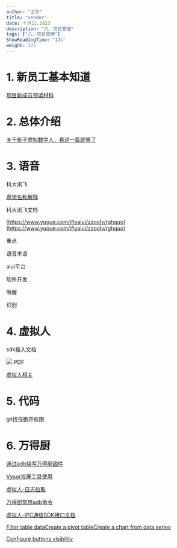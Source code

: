```yaml
---
author: "王宇"
title: "vendor"
date: 十月11,2023
description: "八、项目管理"
tags: ["八、项目管理"]
ShowReadingTime: "12s"
weight: 125
---
```

1\. 新员工基本知道
===========

[项目新成员预读材料](/pages/viewpage.action?pageId=95551513)

2\. 总体介绍
========

[关于影子虚拟数字人，看这一篇就够了](/pages/viewpage.action?pageId=101840158)

3\. 语音
======

科大讯飞

[声学名称解释](/pages/viewpage.action?pageId=109713696)

科大讯飞文档

[https://www.yuque.com/iflyaiui/zzoolv/rghquo](https://www.yuque.com/iflyaiui/zzoolv/rghquo)

重点

语音术语

aiui平台

软件开发

唤醒

识别

  

4\. 虚拟人
=======

sdk接入文档

 [![](/rest/documentConversion/latest/conversion/thumbnail/109721829/1)](/download/attachments/109720292/HaiSDK_Android%E6%8E%A5%E5%85%A5%E6%8C%87%E5%8D%97.pdf?version=1&modificationDate=1696934018277&api=v2) PDF

[虚拟人相关](/pages/viewpage.action?pageId=105270477)

  

  

  

5\. 代码
======

git找任鹏开权限

6\. 万得厨
=======

[通过adb烧写万得厨固件](/pages/viewpage.action?pageId=95560052)

[Vysor投屏工具使用](/pages/viewpage.action?pageId=95560056)

[虚拟人-日志拉取](/pages/viewpage.action?pageId=105268655)

[万得厨常用adb命令](/pages/viewpage.action?pageId=95556743)

[虚拟人-IPC通信SDK接口文档](/pages/viewpage.action?pageId=105276114)

[Filter table data]()[Create a pivot table](#)[Create a chart from data series](#)

[Configure buttons visibility](/users/tfac-settings.action)